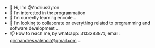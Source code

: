 - 👋 Hi, I’m @AndriusGyron
- 👀 I’m interested in the programmation
- 🌱 I’m currently learning encode...
- 💞️ I’m looking to collaborate on everything related to programming and software development ...
- 📫 How to reach me, by whatsapp: 3133283874, email: gironandres.valencia@gmail.com ...

<!---
AndriusGyron/AndriusGyron is a ✨ special ✨ repository because its `README.md` (this file) appears on your GitHub profile.
You can click the Preview link to take a look at your changes.
--->
